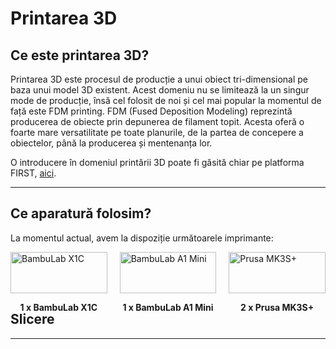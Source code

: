 # **Printarea 3D**

## **Ce este printarea 3D?**

Printarea 3D este procesul de producție a unui obiect tri-dimensional pe baza
unui model 3D existent. Acest domeniu nu se limitează la un singur mode de
producție, însă cel folosit de noi și cel mai popular la momentul de față este
FDM printing. FDM (Fused Deposition Modeling) reprezintă producerea de obiecte
prin depunerea de filament topit. Acesta oferă o foarte mare versatilitate pe
toate planurile, de la partea de concepere a obiectelor, până la producerea și
mentenanța lor.

O introducere în domeniul printării 3D poate fi găsită chiar pe platforma FIRST,
<a href="https://ftc-docs.firstinspires.org/en/latest/manufacturing/3d_printing/index.html#volunteer-special-thanks" target="_blank">aici</a>.

<hr>

## **Ce aparatură folosim?**

La momentul actual, avem la dispoziție următoarele imprimante:

<!--daca mai luati printere actualizati asta 🤣-->

<div style="display: grid; grid-template-columns: 1fr 1fr 1fr; gap: 20px;">

 <div>
   <img src="../media/bambu-x1c.webp" alt="BambuLab X1C" width="100%">
   <p style="text-align:center"><strong>1 x BambuLab X1C</strong></p>
 </div>

 <div>
   <img src="../media/bambu-a1mini.webp" alt="BambuLab A1 Mini" width="100%">
   <p style="text-align:center"><strong>1 x BambuLab A1 Mini</strong></p>
 </div>

 <div>
   <img src="../media/prusa-mk3s.jpg" alt="Prusa MK3S+" width="100%">
   <p style="text-align:center"><strong>2 x Prusa MK3S+</strong></p>
 </div>

</div>

## **Slicere**

<hr>
